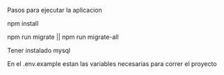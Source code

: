 Pasos para ejecutar la aplicacion

npm install

npm run migrate || npm run migrate-all

Tener instalado mysql

En el .env.example estan las variables necesarias para correr el proyecto



